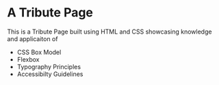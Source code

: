 # A Tribute Page

This is a Tribute Page built using HTML and CSS showcasing knowledge and applicaiton of 

- CSS Box Model
- Flexbox
- Typography Principles
- Accessibilty Guidelines